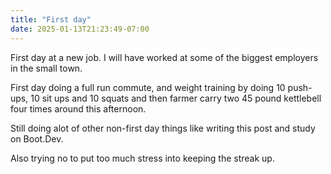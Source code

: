 ```yaml
---
title: "First day"
date: 2025-01-13T21:23:49-07:00
---
```

First day at a new job. I will have worked at some of the biggest employers in the small town. 

First day doing a full run commute, and weight training by doing 10 push-ups, 10 sit ups and 10 squats and then farmer carry two 45 pound kettlebell four times around this afternoon. 

Still doing alot of other non-first day things like writing this post and study on Boot.Dev.

Also trying no to put too much stress into keeping the streak up. 
